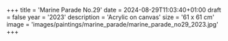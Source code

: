 +++
title = 'Marine Parade No.29'
date = 2024-08-29T11:03:40+01:00
draft = false
year = '2023'
description = 'Acrylic on canvas'
size = '61 x 61 cm'
image = 'images/paintings/marine_parade/marine_parade_no29_2023.jpg'
+++
